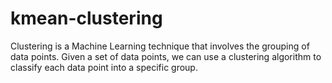 # kmean-clustering
Clustering is a Machine Learning technique that involves the grouping of data points. Given a set of data points, we can use a clustering algorithm to classify each data point into a specific group.
